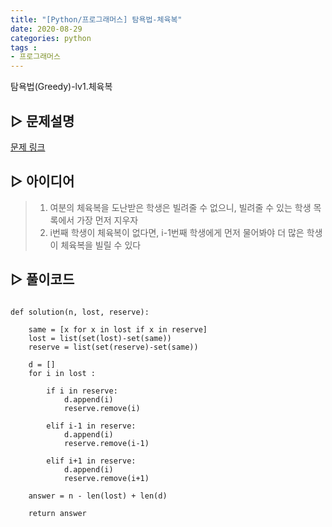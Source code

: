 ```yaml
---
title: "[Python/프로그래머스] 탐욕법-체육복"
date: 2020-08-29
categories: python
tags : 
- 프로그래머스
---
```


탐욕법(Greedy)-lv1.체육복


## ▷ 문제설명
[문제 링크]( https://programmers.co.kr/learn/courses/30/lessons/42862)



## ▷ 아이디어
> 1. 여분의 체육복을 도난받은 학생은 빌려줄 수 없으니, 빌려줄 수 있는 학생 목록에서 가장 먼저 지우자
> 2. i번째 학생이 체육복이 없다면, i-1번째 학생에게 먼저 물어봐야 더 많은 학생이 체육복을 빌릴 수 있다




## ▷ 풀이코드
```{Python}

def solution(n, lost, reserve):
    
    same = [x for x in lost if x in reserve]
    lost = list(set(lost)-set(same))
    reserve = list(set(reserve)-set(same))
    
    d = []
    for i in lost :
        
        if i in reserve:
            d.append(i)
            reserve.remove(i)

        elif i-1 in reserve:
            d.append(i)
            reserve.remove(i-1)

        elif i+1 in reserve:
            d.append(i)
            reserve.remove(i+1)

    answer = n - len(lost) + len(d)
    
    return answer
    
```
